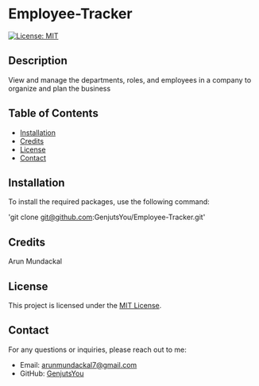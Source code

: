 # Employee-Tracker

[![License: MIT](https://img.shields.io/badge/License-MIT-yellow.svg)](https://opensource.org/licenses/MIT)

## Description

View and manage the departments, roles, and employees in a company to organize and plan the business

## Table of Contents

- [Installation](#installation)
- [Credits](#credits)
- [License](#license)
- [Contact](#contact)

## Installation

To install the required packages, use the following command:

'git clone git@github.com:GenjutsYou/Employee-Tracker.git'

## Credits

Arun Mundackal

## License

This project is licensed under the [MIT License](https://opensource.org/licenses/MIT).

## Contact
For any questions or inquiries, please reach out to me:
- Email: arunmundackal7@gmail.com
- GitHub: [GenjutsYou](https://github.com/GenjutsYou)
